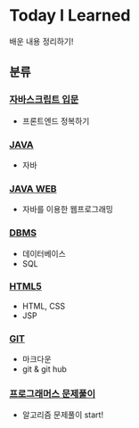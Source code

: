 # Today I Learned

배운 내용 정리하기!



## 분류

### [자바스크립트 입문](./자바스크립트입문)

* 프론트엔드 정복하기

### [JAVA](./Java)

* 자바 

### [JAVA WEB](./Java_WEB)

* 자바를 이용한 웹프로그래밍

### [DBMS](./DBMS)

* 데이터베이스
* SQL

### [HTML5](./HTML5)

* HTML, CSS
* JSP

### [GIT](./Git)

* 마크다운
* git & git hub

### [프로그래머스 문제풀이](./프로그래머스)

* 알고리즘 문제풀이 start!
